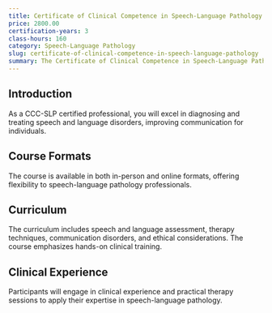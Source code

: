 ```yaml
---
title: Certificate of Clinical Competence in Speech-Language Pathology
price: 2800.00
certification-years: 3
class-hours: 160
category: Speech-Language Pathology
slug: certificate-of-clinical-competence-in-speech-language-pathology
summary: The Certificate of Clinical Competence in Speech-Language Pathology (CCC-SLP) is designed for professionals in speech-language pathology roles. This comprehensive course covers speech and language assessment, therapy techniques, and communication disorders. It equips candidates with the skills needed to diagnose and treat speech and language disorders.
---
```


## Introduction

As a CCC-SLP certified professional, you will excel in diagnosing and treating speech and language disorders, improving communication for individuals.

## Course Formats

The course is available in both in-person and online formats, offering flexibility to speech-language pathology professionals.

## Curriculum

The curriculum includes speech and language assessment, therapy techniques, communication disorders, and ethical considerations. The course emphasizes hands-on clinical training.

## Clinical Experience

Participants will engage in clinical experience and practical therapy sessions to apply their expertise in speech-language pathology.

